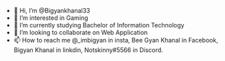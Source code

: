 - 👋 Hi, I’m @Bigyankhanal33
- 👀 I’m interested in Gaming
- 🌱 I’m currently studying Bachelor of Information Technology
- 💞️ I’m looking to collaborate on Web Application
- 📫 How to reach me @_imbigyan in insta, Bee Gyan Khanal in Facebook, Bigyan Khanal in linkdin, Notskinny#5566 in Discord.

<!---
Bigyankhanal33/Bigyankhanal33 is a ✨ special ✨ repository because its `README.md` (this file) appears on your GitHub profile.
You can click the Preview link to take a look at your changes.
--->
